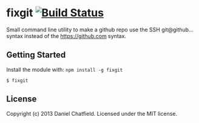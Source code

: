 # fixgit [![Build Status](https://secure.travis-ci.org/danielchatfield/fixgit.png?branch=master)](http://travis-ci.org/danielchatfield/fixgit)

Small command line utility to make a github repo use the SSH git@github... syntax instead of the https://github.com syntax.

## Getting Started
Install the module with: `npm install -g fixgit`

```
$ fixgit
```

## License
Copyright (c) 2013 Daniel Chatfield. Licensed under the MIT license.
